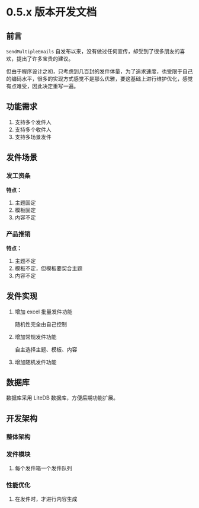 # 0.5.x 版本开发文档

## 前言

`SendMultipleEmails`  自发布以来，没有做过任何宣传，却受到了很多朋友的喜欢，提出了许多宝贵的建议。

但由于程序设计之初，只考虑到几百封的发件体量，为了追求速度，也受限于自己的编码水平，很多的实现方式感觉不是那么优雅，要这基础上进行维护优化，感觉有点难受，因此决定重写一遍。

## 功能需求

1. 支持多个发件人
2. 支持多个收件人
3. 支持多场景发件

## 发件场景

### 发工资条

**特点：**

1. 主题固定
2. 模板固定
3. 内容不定

### 产品推销

**特点：**

1. 主题不定
2. 模板不定，但模板要契合主题
3. 内容不定

## 发件实现

1. 增加 excel 批量发件功能

   随机性完全由自己控制

2. 增加常规发件功能

   自主选择主题、模板、内容

3. 增加随机发件功能

## 数据库

数据库采用 LiteDB 数据库，方便后期功能扩展。

## 开发架构

### 整体架构

### 发件模块

1. 每个发件箱一个发件队列

### 性能优化

1. 在发件时，才进行内容生成